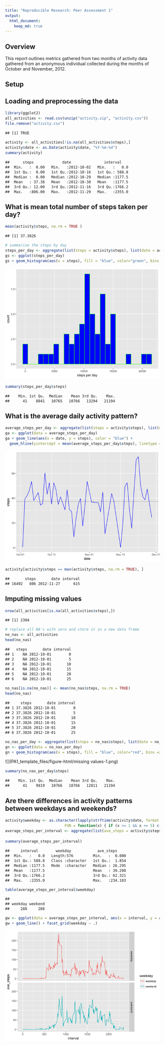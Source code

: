 ```yaml
---
title: "Reproducible Research: Peer Assessment 1"
output: 
  html_document:
    keep_md: true
---
```



## Overview

This report outlines metrics gathered from two months of activity data gathered from 
an anonymous individual collected during the months of October and November, 2012.

## Setup



## Loading and preprocessing the data



```r
library(ggplot2)
all_activities <- read.csv(unzip("activity.zip", "activity.csv"))
file.remove("activity.csv")
```

```
## [1] TRUE
```

```r
activity <- all_activities[!is.na(all_activities$steps),]
activity$date <- as.Date(activity$date, "%Y-%m-%d")
summary(activity)
```

```
##      steps             date               interval     
##  Min.   :  0.00   Min.   :2012-10-02   Min.   :   0.0  
##  1st Qu.:  0.00   1st Qu.:2012-10-16   1st Qu.: 588.8  
##  Median :  0.00   Median :2012-10-29   Median :1177.5  
##  Mean   : 37.38   Mean   :2012-10-30   Mean   :1177.5  
##  3rd Qu.: 12.00   3rd Qu.:2012-11-16   3rd Qu.:1766.2  
##  Max.   :806.00   Max.   :2012-11-29   Max.   :2355.0
```

## What is mean total number of steps taken per day?


```r
mean(activity$steps, na.rm = TRUE )
```

```
## [1] 37.3826
```


```r
# summarize the steps by day
steps_per_day <- aggregate(list(steps = activity$steps), list(date = activity$date), FUN=sum)
gs <- ggplot(steps_per_day)
gs + geom_histogram(aes(x = steps), fill = "blue", color="green", bins =25) + labs(x = "steps per day")
```

![](PA1_template_files/figure-html/steps_per_day-1.png)<!-- -->

```r
summary(steps_per_day$steps)
```

```
##    Min. 1st Qu.  Median    Mean 3rd Qu.    Max. 
##      41    8841   10765   10766   13294   21194
```

## What is the average daily activity pattern?


```r
average_steps_per_day <- aggregate(list(steps = activity$steps), list(date = activity$date), FUN=mean)
ga <- ggplot(data = average_steps_per_day)
ga + geom_line(aes(x = date, y = steps), color = "blue") + 
  geom_hline(yintercept = mean(average_steps_per_day$steps), linetype = "dotted")
```

![](PA1_template_files/figure-html/daily_activity_pattern-1.png)<!-- -->

```r
activity[activity$steps == max(activity$steps, na.rm = TRUE), ]
```

```
##       steps       date interval
## 16492   806 2012-11-27      615
```

## Imputing missing values


```r
nrow(all_activities[is.na(all_activities$steps),])
```

```
## [1] 2304
```

```r
# replace all NA's with zero and store it in a new data frame
no_nas <- all_activities
head(no_nas)
```

```
##   steps       date interval
## 1    NA 2012-10-01        0
## 2    NA 2012-10-01        5
## 3    NA 2012-10-01       10
## 4    NA 2012-10-01       15
## 5    NA 2012-10-01       20
## 6    NA 2012-10-01       25
```

```r
no_nas[is.na(no_nas)] <- mean(no_nas$steps, na.rm = TRUE)
head(no_nas)
```

```
##     steps       date interval
## 1 37.3826 2012-10-01        0
## 2 37.3826 2012-10-01        5
## 3 37.3826 2012-10-01       10
## 4 37.3826 2012-10-01       15
## 5 37.3826 2012-10-01       20
## 6 37.3826 2012-10-01       25
```

```r
no_nas_per_day <- aggregate(list(steps = no_nas$steps), list(date = no_nas$date), FUN=sum)
gn <- ggplot(data = no_nas_per_day)
gn + geom_histogram(aes(x = steps), fill = "blue", color="red", bins =25) + labs(x = "steps per day")
```

![](PA1_template_files/figure-html/missing values-1.png)<!-- -->

```r
summary(no_nas_per_day$steps)
```

```
##    Min. 1st Qu.  Median    Mean 3rd Qu.    Max. 
##      41    9819   10766   10766   12811   21194
```


## Are there differences in activity patterns between weekdays and weekends?


```r
activity$weekday <- as.character(lapply(strftime(activity$date, format = "%w"), 
                           FUN = function(x) { if (x >= 1 && x <= 5) c("weekday") else c("weekend")}))
average_steps_per_interval <- aggregate(list(ave_steps = activity$steps), list(interval = activity$interval, weekday = activity$weekday), FUN=mean)

summary(average_steps_per_interval)
```

```
##     interval        weekday            ave_steps      
##  Min.   :   0.0   Length:576         Min.   :  0.000  
##  1st Qu.: 588.8   Class :character   1st Qu.:  1.854  
##  Median :1177.5   Mode  :character   Median : 26.295  
##  Mean   :1177.5                      Mean   : 39.208  
##  3rd Qu.:1766.2                      3rd Qu.: 62.321  
##  Max.   :2355.0                      Max.   :234.103
```

```r
table(average_steps_per_interval$weekday)
```

```
## 
## weekday weekend 
##     288     288
```

```r
gw <- ggplot(data = average_steps_per_interval, aes(x = interval, y = ave_steps, color=weekday))
gw + geom_line() + facet_grid(weekday ~ .)
```

![](PA1_template_files/figure-html/plot_weekends-1.png)<!-- -->
